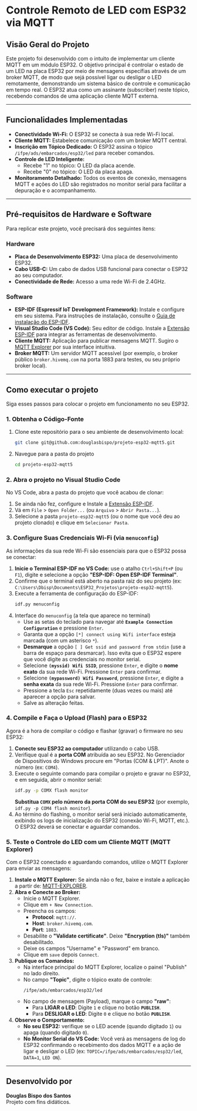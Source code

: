 # Controle Remoto de LED com ESP32 via MQTT

## Visão Geral do Projeto

Este projeto foi desenvolvido com o intuito de implementar um cliente MQTT em um módulo ESP32. O objetivo principal é controlar o estado de um LED na placa ESP32 por meio de mensagens específias através de um broker MQTT, de modo que sejá possível ligar ou desligar o LED remotamente, demonstrando um sistema básico de controle e comunicação em tempo real. O ESP32 atua como um assinante (subscriber) neste tópico, recebendo comandos de uma aplicação cliente MQTT externa.

*** 

## Funcionalidades Implementadas

* **Conectividade Wi-Fi:** O ESP32 se conecta à sua rede Wi-Fi local.
* **Cliente MQTT:** Estabelece comunicação com um broker MQTT central.
* **Inscrição em Tópico Dedicado:** O ESP32 assina o tópico `/ifpe/ads/embarcados/esp32/led` para receber comandos.
* **Controle de LED Inteligente:**
    * Recebe "1" no tópico: O LED da placa acende.
    * Recebe "0" no tópico: O LED da placa apaga.
* **Monitoramento Detalhado:** Todos os eventos de conexão, mensagens MQTT e ações do LED são registrados no monitor serial para facilitar a depuração e o acompanhamento.

***

## Pré-requisitos de Hardware e Software

Para replicar este projeto, você precisará dos seguintes itens:

### Hardware

* **Placa de Desenvolvimento ESP32:** Uma placa de desenvolvimento ESP32.
* **Cabo USB-C:** Um cabo de dados USB funcional para conectar o ESP32 ao seu computador.
* **Conectividade de Rede:** Acesso a uma rede Wi-Fi de 2.4GHz.

### Software

* **ESP-IDF (Espressif IoT Development Framework):** Instale e configure em seu sistema. Para instruções de instalação, consulte o [Guia de instalação do ESP-IDF](https://docs.espressif.com/projects/esp-idf/en/stable/esp32/get-started/index.html).
* **Visual Studio Code (VS Code):** Seu editor de código. Instale a [Extensão ESP-IDF](https://github.com/espressif/vscode-esp-idf-extension) para integrar as ferramentas de desenvolvimento.
* **Cliente MQTT:** Aplicação para publicar mensagens MQTT. Sugiro o [MQTT Explorer](https://mqtt-explorer.com/) por sua interface intuitiva.
* **Broker MQTT:** Um servidor MQTT acessível (por exemplo, o broker público `broker.hivemq.com` na porta 1883 para testes, ou seu próprio broker local).

***

## Como executar o projeto

Siga esses passos para colocar o projeto em funcionamento no seu ESP32.

### 1. Obtenha o Código-Fonte

1. Clone este repositório para o seu ambiente de desenvolvimento local:
   ```bash
   git clone git@github.com:douglasbispo/projeto-esp32-mqtt5.git
   ```
2. Navegue para a pasta do projeto
   ```bash
   cd projeto-esp32-mqtt5
   ```

### 2. Abra o projeto no Visual Studio Code

No VS Code, abra a pasta do projeto que você acabou de clonar:

1. Se ainda não fez, configure e Instale a [Extensão ESP-IDF](https://github.com/espressif/vscode-esp-idf-extension).
2. Vá em `File` > `Open Folder...` (ou `Arquivo` > `Abrir Pasta...`).
3. Selecione a pasta `projeto-esp32-mqtt5` (ou o nome que você deu ao projeto clonado) e clique em `Selecionar Pasta`.

### 3. Configure Suas Credenciais Wi-Fi (via `menuconfig`)

As informações da sua rede Wi-Fi são essenciais para que o ESP32 possa se conectar:

1.  **Inicie o Terminal ESP-IDF no VS Code:** use o atalho `Ctrl+Shift+P`  (ou `F1`), digite e selecione a opção **"ESP-IDF: Open ESP-IDF Terminal"**.
2.  Confirme que o terminal está aberto na pasta raiz do seu projeto (ex: `C:\Users\Dbisp\Documents\ESP32_Projetos\projeto-esp32-mqtt5`).
3.  Execute a ferramenta de configuração do ESP-IDF:
    ```Bash
    idf.py menuconfig
    ```
4. Interface do `menuconfig` (a tela que aparece no terminal)
   * Use as setas do teclado para navegar até **`Example Connection Configuration`** e pressione `Enter`.
   * Garanta que a opção `[*] connect using Wifi interface` esteja marcada (com um asterisco `*`).
   * **Desmarque** a opção `[ ] Get ssid and password from stdin` (use a barra de espaço para desmarcar). Isso evita que o ESP32 espere que você digite as credenciais no monitor serial.
   * Selecione **`(myssid) Wifi SSID`**, pressione `Enter`, e digite o **nome exato** da sua rede Wi-Fi. Pressione `Enter` para confirmar.
   * Selecione **`(mypassword) Wifi Password`**, pressione `Enter`, e digite a **senha exata** da sua rede Wi-Fi. Pressione `Enter` para confirmar.
   * Pressione a tecla `Esc` repetidamente (duas vezes ou mais) até aparecer a opção para salvar.
   * Salve as alteração feitas.

### 4. Compile e Faça o Upload (Flash) para o ESP32

Agora é a hora de compilar o código e flashar (gravar) o firmware no seu ESP32:

1.  **Conecte seu ESP32 ao computador** utilizando o cabo USB.
2.  Verifique qual é a **porta COM** atribuída ao seu ESP32. No Gerenciador de Dispositivos do Windows procure em "Portas (COM & LPT)". Anote o número (ex: `COM4`).
3.  Execute o seguinte comando para compilar o projeto e gravar no ESP32, e em seguida, abrir o monitor serial:
    ```Bash
    idf.py -p COMX flash monitor
    ```
    **Substitua `COMX` pelo número da porta COM do seu ESP32** (por exemplo, `idf.py -p COM4 flash monitor`).
4.  Ao término do flashing, o monitor serial será iniciado automaticamente, exibindo os logs de inicialização do ESP32 (conexão Wi-Fi, MQTT, etc.). O ESP32 deverá se conectar e aguardar comandos.

### 5. Teste o Controle do LED com um Cliente MQTT (MQTT Explorer)

Com o ESP32 conectado e aguardando comandos, utilize o MQTT Explorer para enviar as mensagens:

1.  **Instale o MQTT Explorer:** Se ainda não o fez, baixe e instale a aplicação a partir de: [MQTT-EXPLORER](https://mqtt-explorer.com/).
2.  **Abra e Conecte ao Broker:**
    * Inicie o MQTT Explorer.
    * Clique em `+ New Connection`.
    * Preencha os campos:
       * **Protocol**: `mqtt://`.
       * **Host**: `broker.hivemq.com`.
       * **Port**: `1883`.
    * Desabilite o **"Validate certificate"**. Deixe **"Encryption (tls)"** também desabilitado.
    * Deixe os campos "Username" e "Password" em branco.
    * Clique em `save` depois `Connect`.
3.  **Publique os Comandos:**
    * Na interface principal do MQTT Explorer, localize o painel "Publish" no lado direito.
    * No campo **"Topic"**, digite o tópico exato de controle:
        ```
        /ifpe/ads/embarcados/esp32/led
        ```
    * No campo de mensagem (Payload), marque o campo **"raw"**:
        * Para **LIGAR o LED**: Digite `1` e clique no botão **`PUBLISH`**.
        * Para **DESLIGAR o LED**: Digite `0` e clique no botão **`PUBLISH`**.
5.  **Observe o Comportamento:**
    * **No seu ESP32:** verifique se o LED acende (quando digitado `1`) ou apaga (quando digitado `0`).
    * **No Monitor Serial do VS Code:** Você verá as mensagens de log do ESP32 confirmando o recebimento dos dados MQTT e a ação de ligar e desligar o LED (ex: `TOPIC=/ifpe/ads/embarcados/esp32/led`, `DATA=1`, `LED ON`).
  
***

## Desenvolvido por

**Douglas Bispo dos Santos**  
Projeto com fins didáticos.

